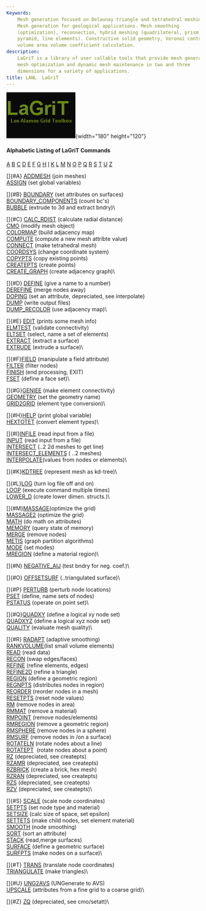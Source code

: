 ```yaml
---
Keywords: 
    Mesh generation focused on Delaunay triangle and tetrahedral meshing.
    Mesh generation for geological applications. Mesh smoothing
    (optimization), reconnection, hybrid meshing (quadrilateral, prism,
    pyramid, line elements). Constructive solid geometry, Voronoi control
    volume area volume coefficient calculation.
description: 
    LaGriT is a library of user callable tools that provide mesh generation,
    mesh optimization and dynamic mesh maintenance in two and three
    dimensions for a variety of applications.
title: LANL  LaGriT 
---
```


<div id="content-org">

![](images/lagrit2.jpg){width="180" height="120"}
#### Alphabetic Listing of LaGriT Commands

[A](#A)  [B](#B)  [C](#C)  [D](#D)  [E](#E)  [F](#F)  [G](#G) 
[H](#H)  [I](#I)  [K](#K)  [L](#L)  [M](#M)  [N](#N)  [O](#O) 
[P](#P)  [Q](#Q)  [R](#R)  [S](#S)  [T](#T)  [U](#U)  [Z](#Z)

[]{#A} [ADDMESH](docs/commands/ADDMESH.html) (join meshes)\
[ASSIGN](docs/commands/ASSIGN.html) (set global variables)

[]{#B} [BOUNDARY](docs/commands/BOUNDAR1.html) (set attributes on
surfaces)\
[BOUNDARY\_COMPONENTS](docs/commands/BOUNDARY_C.html) (count bc's)\
[BUBBLE](docs/commands/bubble.html) (extrude to 3d and extract bndry)\

[]{#C} [CALC\_RDIST](docs/commands/calc_rdist.html) (calculate radial
distance)\
[CMO](docs/commands/CMO2.html) (modify mesh object)\
[COLORMAP](docs/commands/COLORMAP.html) (build adjacency map)\
[COMPUTE](docs/commands/COMPUTE.html) (compute a new mesh attribte
value)\
[CONNECT](docs/commands/CONNECT1.html) (make tetrahedral mesh)\
[COORDSYS](docs/commands/COORDSY.html) (change coordinate system)\
[COPYPTS](docs/commands/COPYPTS.html) (copy existing points)\
[CREATEPTS](docs/commands/createpts.html) (create points)\
[CREATE\_GRAPH](docs/commands/create_graph.html) (create adjacency
graph)\

[]{#D} [DEFINE](docs/commands/DEFINE.html) (give a name to a number)\
[DEREFINE](docs/commands/DEREFINE.html) (merge nodes away)\
[DOPING](docs/commands/DOPING1.html) (set an attribute, depreciated, see
interpolate)\
[DUMP](docs/commands/DUMP2.html) (write output files)\
[DUMP\_RECOLOR](docs/commands/DUMP_RECOLOR.html) (use adjacency map)\

[]{#E} [EDIT](docs/commands/EDIT2.html) (prints some mesh info)\
[ELMTEST](docs/commands/elmtest.html) (validate connectivity)\
[ELTSET](docs/commands/ELTSET2.html) (select, name a set of elements)\
[EXTRACT](docs/commands/EXTRACT1.html) (extract a surface)\
[EXTRUDE](docs/commands/extrude.html) (extrude a surface)\

[]{#F}[FIELD](docs/commands/FIELD.html) (manipulate a field attribute)\
[FILTER](docs/commands/FILTER.html) (filter nodes)\
[FINISH](docs/commands/FINISH.html) (end processing, EXIT)\
[FSET](docs/commands/FSET.html) (define a face set)\

[]{#G}[GENIEE](docs/commands/GENIEE.html) (make element connectivity)\
[GEOMETRY](docs/commands/geometry.html) (set the geometry name)\
[GRID2GRID](docs/commands/GRID2GRID.html) (element type conversion)\

[]{#H}[HELP](docs/commands/HELP.html) (print global variable)\
[HEXTOTET](docs/commands/HEXTOTE.html) (convert element types)\

[]{#I}[INFILE](docs/commands/INPUT.html) (read input from a file)\
[INPUT](docs/commands/INPUT.html) (read input from a file)\
[INTERSECT](docs/commands/INTERSECT.html) (..2 2d meshes to get line)\
[INTERSECT\_ELEMENTS](docs/commands/intersectelements.html) ( ..2
meshes)\
[INTERPOLATE](docs/commands/main_interpolate.html)(values from nodes or
elements)\

[]{#K}[KDTREE](docs/commands/kdtree.html) (represent mesh as kd-tree)\

[]{#L}[LOG](docs/commands/LOG.html) (turn log file off and on)\
[LOOP](docs/commands/loop.html) (execute command multiple times)\
[LOWER\_D](docs/commands/lower_d.html) (create lower dimen. structs.)\

[]{#M}[MASSAGE](docs/commands/MASSAGE.html)(optimize the grid)\
[MASSAGE2](docs/commands/MASSAGE2.html) (optimize the grid)\
[MATH](docs/commands/MATH.html) (do math on attributes)\
[MEMORY](docs/commands/memory.html) (query state of memory)\
[MERGE](docs/commands/MERGE.html) (remove nodes)\
[METIS](docs/commands/MERGE.html) (graph partition algorithms)\
[MODE](docs/commands/MODE.html) (set modes)\
[MREGION](docs/commands/MREGION.html) (define a material region)\

[]{#N} [NEGATIVE\_AIJ](docs/commands/NEGATIVE.html) (test bndry for neg.
coef.)\

[]{#O} [OFFSETSURF](docs/commands/OFFSETSURF.html) (..triangulated
surface)\

[]{#P} [PERTURB](docs/commands/PERTURB.html) (perturb node locations)\
[PSET](docs/commands/PSET.html) (define, name sets of nodes)\
[PSTATUS](docs/commands/PSTATUS.html) (operate on point set)\

[]{#Q}[QUADXY](docs/commands/QUADXY.html) (define a logical xy node
set)\
[QUADXYZ](docs/commands/QUADXYZ1.html) (define a logical xyz node set)\
[QUALITY](docs/commands/QUALITY.html) (evaluate mesh quality)\

[]{#R} [RADAPT](docs/commands/RADAPT.html) (adaptive smoothing)\
[RANKVOLUME](docs/commands/rankvolume.html)(list small volume elements)\
[READ](docs/commands/READ.html) (read data)\
[RECON](docs/commands/RECON.html) (swap edges/faces)\
[REFINE](docs/commands/REFINE.html) (refine elements, edges)\
[REFINE2D](docs/commands/refine2d.html) (refine a triangle)\
[REGION](docs/commands/REGION.html) (define a geometric region)\
[REGNPTS](docs/commands/REGNPTS.html) (distributes nodes in region)\
[REORDER](docs/commands/REORDER.html) (reorder nodes in a mesh)\
[RESETPTS](docs/commands/RESETPT.html) (reset node values)\
[RM](docs/commands/RM.html) (remove nodes in area)\
[RMMAT](docs/commands/RMMAT.html) (remove a material)\
[RMPOINT](docs/commands/RMPOINT.html) (remove nodes/elements)\
[RMREGION](docs/commands/RMREGION.html) (remove a geometric region)\
[RMSPHERE](docs/commands/RMSPHERE.html) (remove nodes in a sphere)\
[RMSURF](docs/commands/RMSURF.html) (remove nodes in /on a surface)\
[ROTATELN](docs/commands/ROTATELN.html) (rotate nodes about a line)\
[ROTATEPT](docs/commands/ROTATEPT.html)  (rotate nodes about a point)\
[RZ](docs/commands/RZ.html) (depreciated, see createpts)\
[RZAMR](docs/commands/RZAMR.html) (depreciated, see createpts)\
[RZBRICK](docs/commands/RZBRICK.html) (create a brick, hex mesh)\
[RZRAN](docs/commands/RZRAN.html) (depreciated, see createpts)\
[RZS](docs/commands/RZS.html) (depreciated, see createpts)\
[RZV](docs/commands/RZV_LG.html) (depreciated, see createpts)\

[]{#S} [SCALE](docs/commands/SCALE.html) (scale node coordinates)\
[SETPTS](docs/commands/SETPTS.html) (set node type and material)\
[SETSIZE](docs/commands/SETSIZE.html) (calc size of space, set epsilon)\
[SETTETS](docs/commands/SETTETS.html) (make child nodes, set element
material)\
[SMOOTH](docs/commands/SMOOTH.html) (node smoothing)\
[SORT](docs/commands/SORT.html) (sort an attribute)\
[STACK](docs/commands/STACK.html) (read,merge surfaces)\
[SURFACE](docs/commands/SURFACE.html) (define a geometric surface)\
[SURFPTS](docs/commands/SURFPTS.html) (make nodes on a surface)\

[]{#T} [TRANS](docs/commands/TRANS.html) (translate node coordinates)\
[TRIANGULATE](docs/commands/TRIAGN.html) (make triangles)\

[]{#U} [UNG2AVS](docs/commands/UNG2AVS.html) (UNGenerate to AVS)\
[UPSCALE](docs/commands/UPSCALE.html) (attributes from a fine grid to a
coarse grid)\

[]{#Z} [ZQ](docs/commands/UNG2AVS.html) (depreciated, see cmo/setatt)\

</div>
